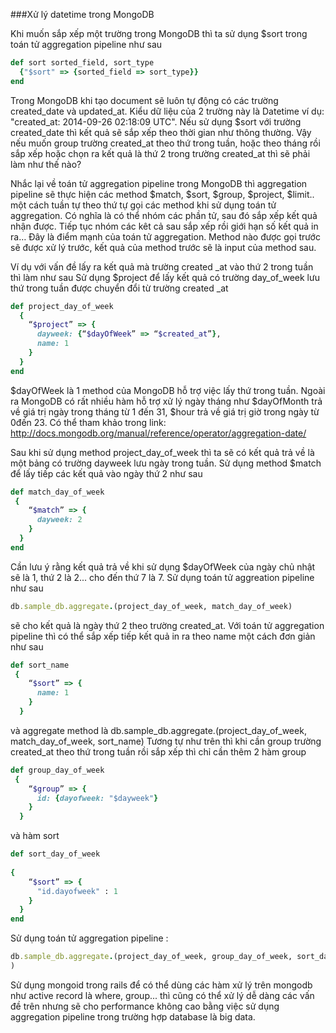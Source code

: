 ###Xử lý datetime trong MongoDB

Khi muốn sắp xếp một trường trong MongoDB thì ta sử dụng $sort trong toán tử aggregation pipeline như sau 
```ruby
def sort sorted_field, sort_type
  {"$sort" => {sorted_field => sort_type}}
end
```
Trong MongoDB khi tạo document sẽ luôn tự động có các trường created_date và updated_at. Kiểu dữ liệu của 2 trường này là Datetime ví dụ: "created_at: 2014-09-26 02:18:09 UTC". Nếu sử dụng $sort với trường created_date thì kết quả sẽ sắp xếp theo thời gian như thông thường. Vậy nếu muốn group trường created_at theo thứ trong tuần, hoặc theo tháng rồi sắp xếp hoặc chọn ra kết quả là thứ 2 trong trường created_at thì sẽ phải làm như thế nào?

Nhắc lại về toán tử aggregation pipeline trong MongoDB thì  aggregation pipeline sẽ thực hiện các method $match, $sort, $group, $project, $limit.. một cách tuần tự theo thứ tự gọi các method khi sử dụng toán tử aggregation. Có nghĩa là có thể nhóm các phần tử, sau đó sắp xếp kết quả nhận được. Tiếp tục nhóm các kêt cả sau sắp xếp rồi giới hạn số kết quả in ra… Đây là điểm mạnh của toán tử aggregation. Method nào được gọi trước sẽ được xử lý trước, kết quả của method trước sẽ là input của method sau.

Ví dụ với vấn đề lấy ra kết quả mà trường created _at vào thứ 2 trong tuần thì làm như sau
Sử dụng $project để lấy kết quả có trường day_of_week lưu thứ trong tuần được chuyển đổi từ trường  created _at 
```ruby
def project_day_of_week
  {
    “$project” => {
      dayweek: {“$dayOfWeek” => “$created_at”},
      name: 1
    }
  }
end
```
$dayOfWeek là 1 method của MongoDB hỗ trợ việc lấy thứ trong tuần. Ngoài ra MongoDB có rất nhiều hàm hỗ trợ xử lý ngày tháng như $dayOfMonth trả về giá trị ngày trong tháng từ 1 đến 31, $hour trả về giá trị giờ trong ngày từ 0đến 23. Có thể tham khảo trong link:
http://docs.mongodb.org/manual/reference/operator/aggregation-date/

Sau khi sử dụng method  project_day_of_week thì ta sẽ có kết quả trả về là một bảng có trường dayweek lưu ngày trong tuần. Sử dụng method $match để lấy tiếp các kết quả vào ngày thứ 2 như sau
```ruby
def match_day_of_week
 {
    “$match” => {
      dayweek: 2
    }
  }	
end
```
Cần lưu ý rằng kết quả trả về khi sử dụng $dayOfWeek của ngày chủ nhật sẽ là 1, thứ 2 là 2... cho đến thứ 7 là 7.
Sử dụng toán tử aggreation pipeline như sau
```ruby
db.sample_db.aggregate.(project_day_of_week, match_day_of_week)
```
sẽ cho kết quả là ngày thứ 2 theo trường created_at. 
Với toán tử aggregation pipeline thì có thể sắp xếp tiếp kết quả in ra theo name một cách đơn giản như sau
```ruby
def sort_name
 {
    “$sort” => {
      name: 1
    }
  }
```  

và aggregate method là 
db.sample_db.aggregate.(project_day_of_week, match_day_of_week, sort_name)
Tương tự như trên thì khi cần group trường created_at theo thứ trong tuần rồi sắp xếp thì chỉ cần thêm 2 hàm group
```ruby
def group_day_of_week
 {
    “$group” => {
      id: {dayofweek: "$dayweek"}
    }
  }
```
và hàm sort
```ruby
def sort_day_of_week
	
{
    “$sort” => {
      "id.dayofweek" : 1
    }
  }
end
```
Sử dụng toán tử aggregation pipeline :
```ruby
db.sample_db.aggregate.(project_day_of_week, group_day_of_week, sort_day_of_week
)
```
 Sử dụng mongoid trong rails để có thể dùng các hàm xử lý trên mongodb như active record là where, group... thì cũng có thể xử lý dễ dàng các vấn đề trên nhưng sẽ cho performance không cao bằng việc sử dụng aggregation pipeline trong trường hợp database là big data.



